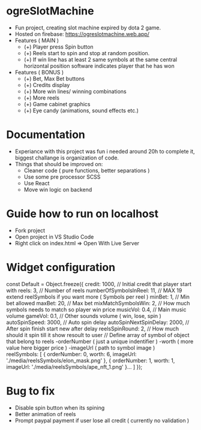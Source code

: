 # ogreSlotMachine
- Fun project, creating slot machine expired by dota 2 game.
- Hosted on firebase: https://ogreslotmachine.web.app/
- Features ( MAIN )
  - (+) Player press Spin button
  - (+) Reels start to spin and stop at random position.
  - (+) If win line has at least 2 same symbols at the same central horizontal position software indicates player
  that he has won
- Features ( BONUS )
  - (+) Bet, Max Bet buttons
  - (+) Credits display
  - (+) More win lines/ winning combinations
  - (+) More reels
  - (+) Game cabinet graphics
  - (+) Eye candy (animations, sound effects etc.)

# Documentation 
  - Experiance with this project was fun i needed around 20h to complete it, biggest challange is organization of code.
  - Things that should be improved on:
    - Cleaner code ( pure functions, better separations )
    - Use some pre processor SCSS
    - Use React
    - Move win logic on backend

# Guide how to run on localhost
  - Fork project
  - Open project in VS Studio Code
  - Right click on index.html => Open With Live Server 

# Widget configuration 
 const Default = Object.freeze({
  credit: 1000,                  // Initial credit that player start with
  reels: 3,                      // Number of reels 
  numberOfSymbolsInReel: 11,     // MAX 19 extend reelSymbols if you want more ( Symbols per reel )
  minBet: 1,                     // Min bet allowed 
  maxBet: 20,                    // Max bet 
  mixMatchSymbolsWin: 2,         // How much symbols needs to match so player win price
  musicVol: 0.4,                 // Main music volume
  gameVol: 0.1,                  // Other sounds volume ( win, lose, spin )
  autoSpinSpeed: 3000,           // Auto spin delay
  autoSpinNextSpinDelay: 2000,   // After spin finish start new after delay
  reelsSpinRound: 2,             // How much should it spin till it show resoult to user
                                 // Define array of symbol of object that belong to reels 
                                    -orderNumber  ( just a unique indentifier )
                                    -worth        ( more value here bigger price )
                                    -imageUrl     ( path to symbol image )                       
  reelSymbols: [
    {
      orderNumber: 0,
      worth: 6,
      imageUrl: './media/reelsSymbols/elon_mask.png'
    },
    {
      orderNumber: 1,
      worth: 1,
      imageUrl: './media/reelsSymbols/ape_nft_1.png'
    }...
  ]
});

# Bug to fix
  - Disable spin  button when its spining
  - Better animation of reels
  - Prompt paypal payment if user lose all credit ( currently no validation )
